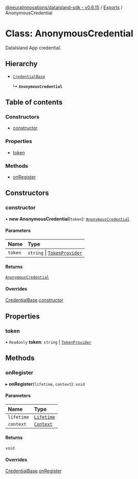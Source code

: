 [@neuralinnovations/dataisland-sdk - v0.6.15](../../README.md) / [Exports](../modules.md) / AnonymousCredential

# Class: AnonymousCredential

DataIsland App credential.

## Hierarchy

- [`CredentialBase`](CredentialBase.md)

  ↳ **`AnonymousCredential`**

## Table of contents

### Constructors

- [constructor](AnonymousCredential.md#constructor)

### Properties

- [token](AnonymousCredential.md#token)

### Methods

- [onRegister](AnonymousCredential.md#onregister)

## Constructors

### constructor

• **new AnonymousCredential**(`token`): [`AnonymousCredential`](AnonymousCredential.md)

#### Parameters

| Name | Type |
| :------ | :------ |
| `token` | `string` \| [`TokenProvider`](../modules.md#tokenprovider) |

#### Returns

[`AnonymousCredential`](AnonymousCredential.md)

#### Overrides

[CredentialBase](CredentialBase.md).[constructor](CredentialBase.md#constructor)

## Properties

### token

• `Readonly` **token**: `string` \| [`TokenProvider`](../modules.md#tokenprovider)

## Methods

### onRegister

▸ **onRegister**(`lifetime`, `context`): `void`

#### Parameters

| Name | Type |
| :------ | :------ |
| `lifetime` | [`Lifetime`](Lifetime.md) |
| `context` | [`Context`](Context.md) |

#### Returns

`void`

#### Overrides

[CredentialBase](CredentialBase.md).[onRegister](CredentialBase.md#onregister)
